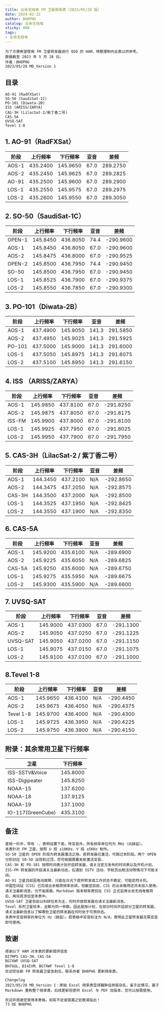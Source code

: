 ```yaml
---
title: 业余无线电 FM 卫星频率表（2023/05/28 版）
date: 2024-02-22
author: BH8PHG
catalog: 业余无线电
sticky: 400
tags:
- 业余无线电
---
```


```text
为了方便希望使用 FM 卫星转发器进行 QSO 的 HAM，特整理制作此表以供参考。
数据截至 2023 年 5 月 28 日。
作者：BH8PHG 
2023/05/28 MD_Version 1
```

## 目录

```text
AO-91 (RadFXSat)
SO-50 (SaudiSat-1C)
PO-101 (Diwata-2B)
ISS (ARISS/ZARYA)
CAS-3H (LilacSat-2/紫丁香二号)
CAS-5A
UVSQ-SAT
Tevel 1-8
```

## 1. AO-91（RadFXSat）

| 阶段 | 上行频率 | 下行频率 | 亚音 | 差频 |
| ---- | ---- | ---- | ---- | ---- |
| AOS-1 | 435.2400 | 145.9650 | 67.0 | 289.2750 |
| AOS-2 | 435.2450 | 145.9625 | 67.0 | 289.2825 |
| AO-91 | 435.2500 | 145.9600 | 67.0 | 289.2900 |
| LOS-1 | 435.2550 | 145.9575 | 67.0 | 289.2975 |
| LOS-2 | 435.2600 | 145.9550 | 67.0 | 289.3050 |

## 2. SO-50（SaudiSat-1C）

| 阶段 | 上行频率 | 下行频率 | 亚音 | 差频 |
| ---- | ---- | ---- | ---- | ---- |
| OPEN-1 | 145.8450 | 436.8050 | 74.4 | -290.9600 |
| AOS-1 | 145.8450 | 436.8050 | 67.0 | -290.9600 |
| AOS-2 | 145.8475 | 436.8000 | 67.0 | -290.9525 |
| OPEN-2 | 145.8500 | 436.7950 | 74.4 | -290.9450 |
| SO-50 | 145.8500 | 436.7950 | 67.0 | -290.9450 |
| LOS-1 | 145.8525 | 436.7900 | 67.0 | -290.9375 |
| LOS-2 | 145.8550 | 436.7850 | 67.0 | -290.9300 |

## 3. PO-101（Diwata-2B）

| 阶段 | 上行频率 | 下行频率 | 亚音 | 差频 |
| ---- | ---- | ---- | ---- | ---- |
| AOS-1 | 437.4900 | 145.9050 | 141.3 | 291.5850 |
| AOS-2 | 437.4950 | 145.9025 | 141.3 | 291.5925 |
| PO-101 | 437.5000 | 145.9000 | 141.3 | 291.6000 |
| LOS-1 | 437.5050 | 145.8975 | 141.3 | 291.6075 |
| LOS-2 | 437.5100 | 145.8950 | 141.3 | 291.6150 |

## 4. ISS （ARISS/ZARYA）

| 阶段 | 上行频率 | 下行频率 | 亚音 | 差频 |
| ---- | ---- | ---- | ---- | ---- |
| AOS-1 | 145.9850 | 437.8100 | 67.0 | -291.8250 |
| AOS-2 | 145.9875 | 437.8050 | 67.0 | -291.8175 |
| ISS-FM | 145.9900 | 437.8000 | 67.0 | -291.8100 |
| LOS-1 | 145.9925 | 437.7950 | 67.0 | -291.8025 |
| LOS-2 | 145.9950 | 437.7900 | 67.0 | -291.7950 |

## 5. CAS-3H（LilacSat-2 / 紫丁香二号）

| 阶段 | 上行频率 | 下行频率 | 亚音 | 差频 |
| ---- | ---- | ---- | ---- | ---- |
| AOS-1 | 144.3450 | 437.2100 | N/A | -292.8650 |
| AOS-2 | 144.3475 | 437.2050 | N/A | -292.8575 |
| CAS-3H | 144.3500 | 437.2000 | N/A | -292.8500 |
| LOS-1 | 144.3525 | 437.1950 | N/A | -292.8425 |
| LOS-2 | 144.3550 | 437.1900 | N/A | -292.8350 |

## 6. CAS-5A

| 阶段 | 上行频率 | 下行频率 | 亚音 | 差频 |
| ---- | ---- | ---- | ---- | ---- |
| AOS-1 | 145.9200 | 435.6100 | N/A | -289.6900 |
| AOS-2 | 145.9225 | 435.6050 | N/A | -289.6825 |
| CAS-5A | 145.9250 | 435.6000 | N/A | -289.6750 |
| LOS-1 | 145.9275 | 435.5950 | N/A | -289.6675 |
| LOS-2 | 145.9300 | 435.5900 | N/A | -289.6600 |

## 7. UVSQ-SAT

| 阶段 | 上行频率 | 下行频率 | 亚音 | 差频 |
| ---- | ---- | ---- | ---- | ---- |
| AOS-1 | 145.9000 | 437.0300 | 67.0 | -291.1300 |
| AOS-2 | 145.9050 | 437.0250 | 67.0 | -291.1225 |
| UVSQ-SAT | 145.9050 | 437.0200 | 67.0 | -291.1150 |
| LOS-1 | 145.9075 | 437.0150 | 67.0 | -291.1075 |
| LOS-2 | 145.9100 | 437.0100 | 67.0 | -291.1000 |

## 8.Tevel 1-8

| 阶段 | 上行频率 | 下行频率 | 亚音 | 差频 |
| ---- | ---- | ---- | ---- | ---- |
| AOS-1 | 145.9650 | 436.4100 | N/A | -290.4450 |
| AOS-2 | 145.9675 | 436.4050 | N/A | -290.4375 |
| Tevel 1-8 | 145.9700 | 436.4000 | N/A | -290.4300 |
| LOS-1 | 145.9725 | 436.3950 | N/A | -290.4225 |
| LOS-2 | 145.9750 | 436.3900 | N/A | -290.4150 |

## 附录：其余常用卫星下行频率

| 卫星 | 下行频率 |
| ---- | ---- |
| ISS-SSTV&Voice | 145.8000 |
| ISS-Digipeater | 145.8250 |
| NOAA-15 | 137.6200 |
| NOAA-18 | 137.9125 |
| NOAA-19 | 137.1000 |
| IO-117(GreenCube) | 435.3100 |

## 备注

```text
差频一栏中，带有 -，表明设置下差。除亚音外，所有频率单位均为 MHz（兆赫兹）。
本表针对 FM 卫星，按照 U 段 ±10KHz，V 段 ±5KHz 制作。
SO-50 卫星的 OPEN 阶段为转发器激活之用。若转发器已激活，可跳过本阶段。两个 OPEN 分别对应 SO-50 出现和过顶，您可根据需要发射激活亚音。
CAS-3H 和 PO-101 按照时间表计划开启转发器，请关注官方发布的时间表以及开机计划。
ISS-FM 转发器的开启请关注最新动态，在遇到 SSTV 活动、宇航员出舱活动等情况下可能关闭。
AO-91 卫星目前因电池故障，只能在日光下提供转发或工作状态不稳定，可能突然关机。
中国空间站（CSS）已完成业余载荷频率协调，但截至目前，CSS 的业余载荷还并未投入使用，请关注最新消息。为节省版面，Markdown 版本频率表将在 CSS 正式启用业余无线电载荷后，再将其添加至本表中。
UVSQ-SAT 卫星目前以科研任务为主，何时开放转发器也请关注最新消息。
Tevel 系列卫星较多，且都为同一参数。因此是按计划，在部分时间开启部分卫星的转发器，请关注最新信息以了解哪些卫星的转发器在何时处于可用状态。
本表中亚音频率的单位为 Hz（赫兹）。若表格中亚音标注为 N/A，表明此卫星转发器无需亚音即可使用。
```

## 致谢

```text
感谢以下 HAM 对本表的更新提供信息
BI7MPS CAS-3H、CAS-5A
BG7XWF UVSQ-SAT
BH7GUL、BI4IVM、BG7XWF Tevel 1-8
欢迎您在新 FM 转发器卫星发射后，联系作者 BH8PHG 更新频率表。
```

```text
Changelog
2023/05/28 MD_Version 1：原始 Excel 频率表显得臃肿且排版杂乱，鉴于此情况，基于 Markdown 重构整个频率表，后续更新将提供 Excel 与 PDF 双版本，您可以按需使用。
```

```text
欢迎并感谢您使用本表格，如有不足或错漏之处敬请指出！
73 DE BH8PHG
```